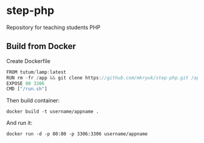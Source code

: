 # step-php
Repository for teaching students PHP

## Build from Docker

Create Dockerfile
```javascript
FROM tutum/lamp:latest
RUN rm -fr /app && git clone https://github.com/mkryuk/step-php.git /app
EXPOSE 80 3306
CMD ["/run.sh"]
```

Then build container:
```
docker build -t username/appname .
```

And run it:
```
docker run -d -p 80:80 -p 3306:3306 username/appname
```
